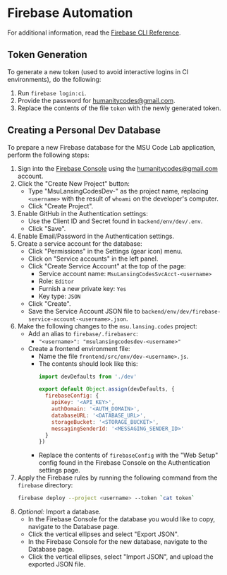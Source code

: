 # Firebase Automation

For additional information, read the [Firebase CLI Reference][1].

## Token Generation

To generate a new token (used to avoid interactive logins in CI environments), do the following:

1. Run `firebase login:ci`.
2. Provide the password for humanitycodes@gmail.com.
3. Replace the contents of the file `token` with the newly generated token.

## Creating a Personal Dev Database

To prepare a new Firebase database for the MSU Code Lab application, perform the following steps:

1. Sign into the [Firebase Console][2] using the humanitycodes@gmail.com account.
2. Click the "Create New Project" button:
   * Type "MsuLansingCodesDev-<username>" as the project name, replacing `<username>` with the result of `whoami` on the developer's computer.
   * Click "Create Project".
3. Enable GitHub in the Authentication settings:
   * Use the Client ID and Secret found in `backend/env/dev/.env`.
   * Click "Save".
4. Enable Email/Password in the Authentication settings.
5. Create a service account for the database:
   * Click "Permissions" in the Settings (gear icon) menu.
   * Click on "Service accounts" in the left panel.
   * Click "Create Service Account" at the top of the page:
     - Service account name: `MsuLansingCodesSvcAcct-<username>`
     - Role: `Editor`
     - Furnish a new private key: `Yes`
     - Key type: `JSON`
   * Click "Create".
   * Save the Service Account JSON file to `backend/env/dev/firebase-service-account-<username>.json`.
6. Make the following changes to the `msu.lansing.codes` project:
   * Add an alias to `firebase/.firebaserc`:
     - `"<username>": "msulansingcodesdev-<username>"`
   * Create a frontend environment file:
     - Name the file `frontend/src/env/dev-<username>.js`.
     - The contents should look like this:
       ```js
       import devDefaults from './dev'

       export default Object.assign(devDefaults, {
         firebaseConfig: {
           apiKey: '<API_KEY>',
           authDomain: '<AUTH_DOMAIN>',
           databaseURL: '<DATABASE_URL>',
           storageBucket: '<STORAGE_BUCKET>',
           messagingSenderId: '<MESSAGING_SENDER_ID>'
         }
       })
       ```
     - Replace the contents of `firebaseConfig` with the "Web Setup" config found in the Firebase Console on the Authentication settings page.
7. Apply the Firebase rules by running the following command from the `firebase` directory:
   ```sh
   firebase deploy --project <username> --token `cat token`
   ```
8. _Optional:_ Import a database.
   - In the Firebase Console for the database you would like to copy, navigate to the Database page.
   - Click the vertical ellipses and select "Export JSON".
   - In the Firebase Console for the new database, navigate to the Database page.
   - Click the vertical ellipses, select "Import JSON", and upload the exported JSON file.


[1]: https://firebase.google.com/docs/cli/ "Firebase CLI Reference"
[2]: https://console.firebase.google.com/ "Firebase Console"
